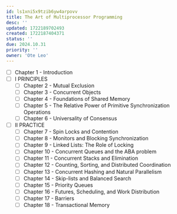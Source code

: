 ```yaml
---
id: ls1xni5x9tzib6yw4arpovv
title: The Art of Multiprocessor Programming
desc: ''
updated: 1722189702493
created: 1722187404371
status: ''
due: 2024.10.31
priority: ''
owner: 'Ote Leo'
---
```


- [ ] Chapter 1 - Introduction
- [ ] I PRINCIPLES
  - [ ] Chapter 2 - Mutual Exclusion
  - [ ] Chapter 3 - Concurrent Objects
  - [ ] Chapter 4 - Foundations of Shared Memory
  - [ ] Chapter 5 - The Relative Power of Primitive Synchronization Operations
  - [ ] Chapter 6 - Universality of Consensus
- [ ] II PRACTICE
  - [ ] Chapter 7 - Spin Locks and Contention
  - [ ] Chapter 8 - Monitors and Blocking Synchronization
  - [ ] Chapter 9 - Linked Lists: The Role of Locking
  - [ ] Chapter 10 - Concurrent Queues and the ABA problem
  - [ ] Chapter 11 - Concurrent Stacks and Elimination
  - [ ] Chapter 12 - Counting, Sorting, and Distributed Coordination
  - [ ] Chapter 13 - Concurrent Hashing and Natural Parallelism
  - [ ] Chapter 14 - Skip-lists and Balanced Search
  - [ ] Chapter 15 - Priority Queues
  - [ ] Chapter 16 - Futures, Scheduling, and Work Distribution
  - [ ] Chapter 17 - Barriers
  - [ ] Chapter 18 - Transactional Memory